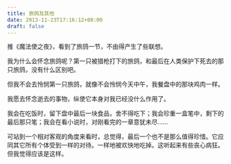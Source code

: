 ```yaml
---
title: 旅鸽及其他 
date: 2013-11-23T17:16:12+08:00
draft: false
---
```



推《魔法使之夜》，看到了旅鸽一节，不由得产生了些联想。

我为什么会怀念旅鸽呢？第一只被猎枪打下的旅鸽，和最后在人类保护下死去的那只旅鸽，没有什么区别吧。

但我不会去怜悯第一只旅鸽，就像不会怜悯今天中午，我餐盘中的那块鸡肉一样。

我愿去怀念逝去的事物，纵使它本身对我已经没什么作用了。

我会在吃饭时，留下盘中最后一块食品，舍不得吃下；我会珍重一盒笔中，剩下的最后那只笔；我会在看小说时，对刚看完的一章意犹未尽……

可站到一个相对客观的角度来看时，总觉得，最后一个也不是那么值得珍惜。它应同其它所有个体受到一样的对待。一样地被欢快地吃掉。这听起来有些丧心病狂。但我觉得应该是这样。
